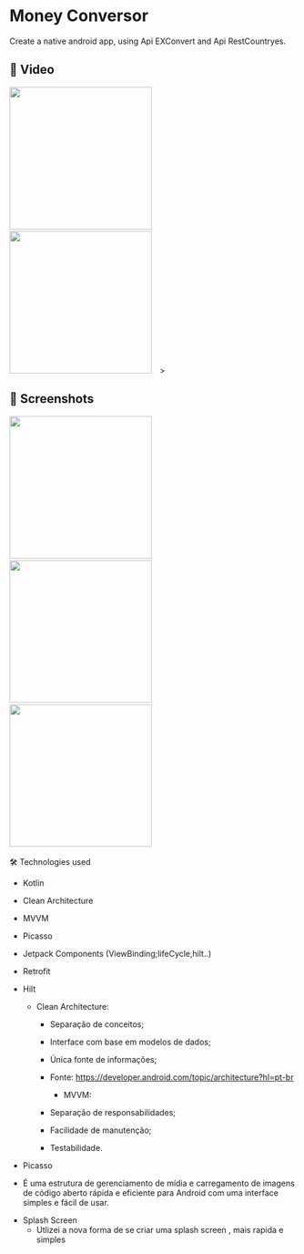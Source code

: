 # Money Conversor 

Create a native android app, using Api EXConvert and Api RestCountryes.


## :movie_camera: Video
<img src="https://github.com/user-attachments/assets/33dcb7c6-0450-4a6c-a588-0ce329e11d50" width="250">&emsp;<img src="https://github.com/user-attachments/assets/3394c92e-3d11-4cc8-8fee-8aa88caaae2b" width="250">&emsp;>
## :camera_flash: Screenshots
<img src="https://github.com/user-attachments/assets/0cd4372f-3e2a-4adb-9aea-8e2dbd5eb54f" width="250">&emsp;
<img src="https://github.com/user-attachments/assets/634f91d8-d7e1-4f81-b2b8-441916f08f7b" width="250">&emsp;
<img src="https://github.com/user-attachments/assets/c7cb9409-c077-401e-9bdd-ac535d3aaa72" width="250">&emsp;




🛠️ Technologies used

- Kotlin
- Clean Architecture
- MVVM
- Picasso
- Jetpack Components (ViewBinding;lifeCycle,hilt..)
- Retrofit
- Hilt

  * Clean Architecture:
    - Separação de conceitos;
    - Interface com base em modelos de dados;
    - Única fonte de informações;
    - Fonte: https://developer.android.com/topic/architecture?hl=pt-br
   
      * MVVM:
    - Separação de responsabilidades;
    - Facilidade de manutenção;
    - Testabilidade.
     
  
 * Picasso 
  - É uma estrutura de gerenciamento de mídia e carregamento de imagens de código aberto rápida e eficiente para Android com uma  interface simples e fácil de usar.

 * Splash Screen
   - Utlizei a nova forma de se criar uma splash screen , mais rapida e simples 

